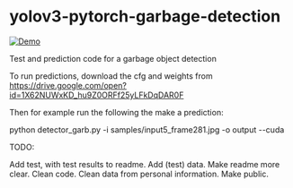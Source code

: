 # yolov3-pytorch-garbage-detection


[![Demo](https://img.youtube.com/vi/eP9xmQHbYCM/0.jpg)](https://www.youtube.com/watch?v=eP9xmQHbYCM)

Test and prediction code for a garbage object detection


To run predictions, download the cfg and weights from https://drive.google.com/open?id=1X62NUWxKD_hu9Z0ORFf25yLFkDqDAR0F

Then for example run the following the make a prediction:

python detector_garb.py -i samples/input5_frame281.jpg -o output --cuda


TODO:

Add test, with test results to readme. Add (test) data. Make readme more clear. Clean code. Clean data from personal information. Make public.